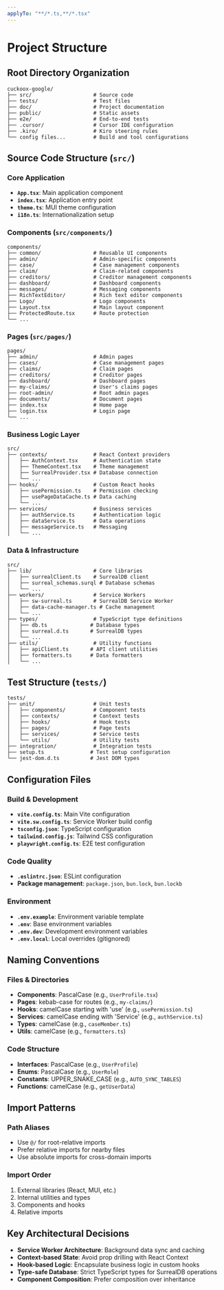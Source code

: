 ```yaml
---
applyTo: "**/*.ts,**/*.tsx"
---
```


# Project Structure

## Root Directory Organization

```
cuckoox-google/
├── src/                    # Source code
├── tests/                  # Test files
├── doc/                    # Project documentation
├── public/                 # Static assets
├── e2e/                    # End-to-end tests
├── .cursor/                # Cursor IDE configuration
├── .kiro/                  # Kiro steering rules
└── config files...         # Build and tool configurations
```

## Source Code Structure (`src/`)

### Core Application
- **`App.tsx`**: Main application component
- **`index.tsx`**: Application entry point
- **`theme.ts`**: MUI theme configuration
- **`i18n.ts`**: Internationalization setup

### Components (`src/components/`)
```
components/
├── common/                 # Reusable UI components
├── admin/                  # Admin-specific components
├── case/                   # Case management components
├── claim/                  # Claim-related components
├── creditors/              # Creditor management components
├── dashboard/              # Dashboard components
├── messages/               # Messaging components
├── RichTextEditor/         # Rich text editor components
├── Logo/                   # Logo components
├── Layout.tsx              # Main layout component
├── ProtectedRoute.tsx      # Route protection
└── ...
```

### Pages (`src/pages/`)
```
pages/
├── admin/                  # Admin pages
├── cases/                  # Case management pages
├── claims/                 # Claim pages
├── creditors/              # Creditor pages
├── dashboard/              # Dashboard pages
├── my-claims/              # User's claims pages
├── root-admin/             # Root admin pages
├── documents/              # Document pages
├── index.tsx               # Home page
├── login.tsx               # Login page
└── ...
```

### Business Logic Layer
```
src/
├── contexts/               # React Context providers
│   ├── AuthContext.tsx     # Authentication state
│   ├── ThemeContext.tsx    # Theme management
│   ├── SurrealProvider.tsx # Database connection
│   └── ...
├── hooks/                  # Custom React hooks
│   ├── usePermission.ts    # Permission checking
│   ├── usePageDataCache.ts # Data caching
│   └── ...
├── services/               # Business services
│   ├── authService.ts      # Authentication logic
│   ├── dataService.ts      # Data operations
│   ├── messageService.ts   # Messaging
│   └── ...
```

### Data & Infrastructure
```
src/
├── lib/                    # Core libraries
│   ├── surrealClient.ts    # SurrealDB client
│   ├── surreal_schemas.surql # Database schemas
│   └── ...
├── workers/                # Service Workers
│   ├── sw-surreal.ts       # SurrealDB Service Worker
│   ├── data-cache-manager.ts # Cache management
│   └── ...
├── types/                  # TypeScript type definitions
│   ├── db.ts              # Database types
│   ├── surreal.d.ts       # SurrealDB types
│   └── ...
├── utils/                  # Utility functions
│   ├── apiClient.ts       # API client utilities
│   ├── formatters.ts      # Data formatters
│   └── ...
```

## Test Structure (`tests/`)

```
tests/
├── unit/                   # Unit tests
│   ├── components/         # Component tests
│   ├── contexts/           # Context tests
│   ├── hooks/              # Hook tests
│   ├── pages/              # Page tests
│   ├── services/           # Service tests
│   └── utils/              # Utility tests
├── integration/            # Integration tests
├── setup.ts               # Test setup configuration
└── jest-dom.d.ts          # Jest DOM types
```

## Configuration Files

### Build & Development
- **`vite.config.ts`**: Main Vite configuration
- **`vite.sw.config.ts`**: Service Worker build config
- **`tsconfig.json`**: TypeScript configuration
- **`tailwind.config.js`**: Tailwind CSS configuration
- **`playwright.config.ts`**: E2E test configuration

### Code Quality
- **`.eslintrc.json`**: ESLint configuration
- **Package management**: `package.json`, `bun.lock`, `bun.lockb`

### Environment
- **`.env.example`**: Environment variable template
- **`.env`**: Base environment variables
- **`.env.dev`**: Development environment variables
- **`.env.local`**: Local overrides (gitignored)

## Naming Conventions

### Files & Directories
- **Components**: PascalCase (e.g., `UserProfile.tsx`)
- **Pages**: kebab-case for routes (e.g., `my-claims/`)
- **Hooks**: camelCase starting with 'use' (e.g., `usePermission.ts`)
- **Services**: camelCase ending with 'Service' (e.g., `authService.ts`)
- **Types**: camelCase (e.g., `caseMember.ts`)
- **Utils**: camelCase (e.g., `formatters.ts`)

### Code Structure
- **Interfaces**: PascalCase (e.g., `UserProfile`)
- **Enums**: PascalCase (e.g., `UserRole`)
- **Constants**: UPPER_SNAKE_CASE (e.g., `AUTO_SYNC_TABLES`)
- **Functions**: camelCase (e.g., `getUserData`)

## Import Patterns

### Path Aliases
- Use `@/` for root-relative imports
- Prefer relative imports for nearby files
- Use absolute imports for cross-domain imports

### Import Order
1. External libraries (React, MUI, etc.)
2. Internal utilities and types
3. Components and hooks
4. Relative imports

## Key Architectural Decisions

- **Service Worker Architecture**: Background data sync and caching
- **Context-based State**: Avoid prop drilling with React Context
- **Hook-based Logic**: Encapsulate business logic in custom hooks
- **Type-safe Database**: Strict TypeScript types for SurrealDB operations
- **Component Composition**: Prefer composition over inheritance